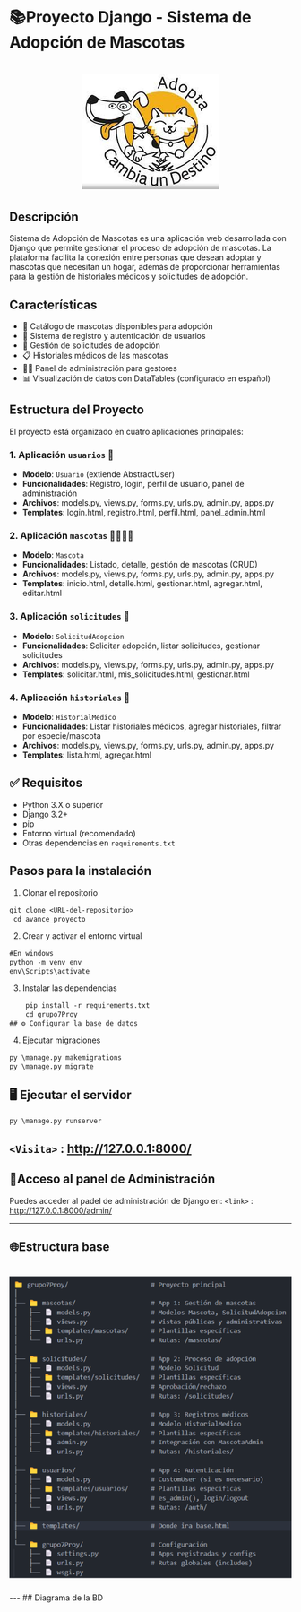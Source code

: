 # 📚Proyecto Django - Sistema de Adopción de Mascotas 
<h1 align = "center">
  <img src="static/img/adopta.jpeg">
</h1>

## Descripción

Sistema de Adopción de Mascotas es una aplicación web desarrollada con Django que permite gestionar el proceso de adopción de mascotas. La plataforma facilita la conexión entre personas que desean adoptar y mascotas que necesitan un hogar, además de proporcionar herramientas para la gestión de historiales médicos y solicitudes de adopción.

## Características

- 🐾 Catálogo de mascotas disponibles para adopción
- 👤 Sistema de registro y autenticación de usuarios
- 📝 Gestión de solicitudes de adopción
- 📋 Historiales médicos de las mascotas
- 👨‍💼 Panel de administración para gestores
- 📊 Visualización de datos con DataTables (configurado en español)

## Estructura del Proyecto

El proyecto está organizado en cuatro aplicaciones principales:

### 1. Aplicación `usuarios` 👤

- **Modelo**: `Usuario` (extiende AbstractUser)
- **Funcionalidades**: Registro, login, perfil de usuario, panel de administración
- **Archivos**: models.py, views.py, forms.py, urls.py, admin.py, apps.py
- **Templates**: login.html, registro.html, perfil.html, panel_admin.html

### 2. Aplicación `mascotas` 🐶🐱🐹🐰

- **Modelo**: `Mascota`
- **Funcionalidades**: Listado, detalle, gestión de mascotas (CRUD)
- **Archivos**: models.py, views.py, forms.py, urls.py, admin.py, apps.py
- **Templates**: inicio.html, detalle.html, gestionar.html, agregar.html, editar.html

### 3. Aplicación `solicitudes`  📩

- **Modelo**: `SolicitudAdopcion`
- **Funcionalidades**: Solicitar adopción, listar solicitudes, gestionar solicitudes
- **Archivos**: models.py, views.py, forms.py, urls.py, admin.py, apps.py
- **Templates**: solicitar.html, mis_solicitudes.html, gestionar.html

### 4. Aplicación `historiales` 📂

- **Modelo**: `HistorialMedico`
- **Funcionalidades**: Listar historiales médicos, agregar historiales, filtrar por especie/mascota
- **Archivos**: models.py, views.py, forms.py, urls.py, admin.py, apps.py
- **Templates**: lista.html, agregar.html


## ✅ Requisitos

- Python 3.X o superior
- Django 3.2+
- pip
- Entorno virtual (recomendado)
- Otras dependencias en `requirements.txt`

## Pasos para la instalación

1. Clonar el repositorio
```
git clone <URL-del-repositorio>
 cd avance_proyecto
 ```
2. Crear y activar el entorno virtual
```
#En windows
python -m venv env
env\Scripts\activate

```
3. Instalar las dependencias
```
	pip install -r requirements.txt
	cd grupo7Proy
## ⚙️ Configurar la base de datos
```
4. Ejecutar migraciones
```  
py \manage.py makemigrations  
py \manage.py migrate

 ```
## 🖥️ Ejecutar el servidor
```  
py \manage.py runserver
```
`<Visita>` : <http://127.0.0.1:8000/>
---
## 🔐Acceso al panel de Administración
Puedes acceder al padel de administración de Django en:
`<link>` : http://127.0.0.1:8000/admin/

---
## 🌐Estructura base
<h1 align = "center">
  <img src="static/img/estructura.png">
</h1>
---
## Diagrama de la BD
<img src="static/img/diagramaBD.png" align="center>
##END
